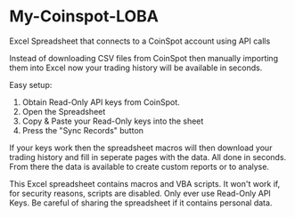 # My-Coinspot-LOBA
Excel Spreadsheet that connects to a CoinSpot account using API calls

Instead of downloading CSV files from CoinSpot then manually importing them into Excel 
now your trading history will be available in seconds.

Easy setup:

1. Obtain Read-Only API keys from CoinSpot.
2. Open the Spreadsheet
3. Copy & Paste your Read-Only keys into the sheet
4. Press the "Sync Records" button

If your keys work then the spreadsheet macros will then download your trading history and fill in seperate
pages with the data. All done in seconds. From there the data is available to create custom reports or 
to analyse.

This Excel spreadsheet contains macros and VBA scripts. It won't work if, for security reasons,
scripts are disabled. Only ever use Read-Only API Keys. Be careful of sharing the spreadsheet if it contains
personal data.
